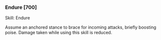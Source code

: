 ### Endure [700]

Skill: Endure

Assume an anchored stance to brace for incoming attacks, briefly boosting poise. Damage taken while using this skill is reduced.